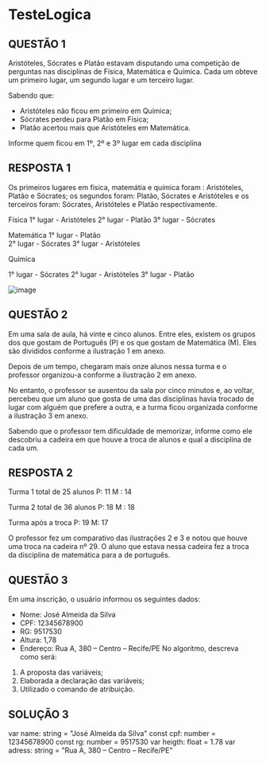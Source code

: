 # TesteLogica

## QUESTÃO 1
Aristóteles, Sócrates e Platão estavam disputando uma competição de perguntas nas disciplinas de Física, Matemática e Química. Cada um obteve um primeiro lugar, um segundo lugar e um terceiro lugar.

Sabendo que: 
- Aristóteles não ficou em primeiro em Química; 
- Sócrates perdeu para Platão em Física; 
- Platão acertou mais que Aristóteles em Matemática.

Informe quem ficou em 1º, 2º e 3º lugar em cada disciplina

## RESPOSTA 1
Os primeiros lugares em fisica, matemátia e química foram : Aristóteles, Platão e Sócrates; os segundos foram: Platão, Sócrates e Aristóteles e os terceiros foram: Sócrates, Aristóteles e Platão respectivamente.

 Física 
1° lugar - Aristóteles 
2° lugar - Platão 
3° lugar - Sócrates 

Matemática
1° lugar - Platão  
2° lugar - Sócrates 
3° lugar - Aristóteles 

Química 

1° lugar - Sócrates 
2° lugar - Aristóteles 
3° lugar - Platão 

![image](https://user-images.githubusercontent.com/98356594/173189193-2f22597a-7d08-44bf-987b-213e74326ddb.png)

## QUESTÃO 2
Em uma sala de aula, há vinte e cinco alunos.
Entre eles, existem os grupos dos que gostam de Português (P) e os que gostam de Matemática (M).
Eles são divididos conforme a ilustração 1 em anexo.

Depois de um tempo, chegaram mais onze alunos nessa turma e o professor organizou-a conforme a ilustração 2 em anexo.

No entanto, o professor se ausentou da sala por cinco minutos e, ao voltar, percebeu que um aluno que gosta de uma das disciplinas havia trocado de lugar com alguém que prefere a outra, e a turma ficou organizada conforme a ilustração 3 em anexo.

Sabendo que o professor tem dificuldade de memorizar, informe como ele descobriu a cadeira em que houve a troca de alunos e qual a disciplina de cada um. 

## RESPOSTA 2
Turma 1 total de 25 alunos
P: 11
M : 14

Turma 2 total de 36 alunos
P: 18
M : 18

Turma após a troca 
P: 19
M: 17

O professor fez um comparativo das ilustrações 2 e 3 e notou que houve uma troca na cadeira nº 29. O aluno que estava nessa cadeira fez a troca da disciplina de matemática para a de português. 

## QUESTÃO 3

Em uma inscrição, o usuário informou os seguintes dados:
- Nome: José Almeida da Silva
- CPF: 12345678900
- RG: 9517530
- Altura: 1,78
- Endereço: Rua A, 380 – Centro – Recife/PE
No algoritmo, descreva como será:
1. A proposta das variáveis;
2. Elaborada a declaração das variáveis;
3. Utilizado o comando de atribuição.

## SOLUÇÃO 3 
var name: string = "José Almeida da Silva"
const cpf: number = 12345678900
const rg: number = 9517530
var heigth: float = 1.78
var adress: string = "Rua A, 380 – Centro – Recife/PE" 
